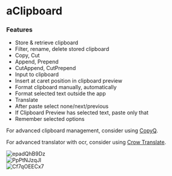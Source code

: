 # aClipboard

### Features  

- Store & retrieve clipboard  
- Filter, rename, delete stored clipboard    
- Copy, Cut  
- Append, Prepend 
- CutAppend, CutPrepend  
- Input to clipboard  
- Insert at caret position in clipboard preview  
- Format clipboard manually, automatically
- Format selected text outside the app  
- Translate  
- After paste select none/next/previous  
- If Clipboard Preview has selected text, paste only that  
- Remember selected options  


<p>For advanced clipboard management, consider using <a href='https://hluk.github.io/CopyQ/' target='_blank'>CopyQ</a>.</p>
<p>For advanced translator with ocr, consider using <a href='https://apps.kde.org/en-gb/crowtranslate/' target='blank'>Crow Translate</a>.</p>

![epadQhB9Dz](https://github.com/user-attachments/assets/62b8fa58-b272-4266-b3e2-53e817f45757)  
![PpPtNJzqJl](https://github.com/user-attachments/assets/fdf1c8f1-37fb-4504-b622-3de4a9e09d02)  
![Cf7qOEECx7](https://github.com/user-attachments/assets/f431056a-643c-41fe-a519-1a67f85131a5)  

